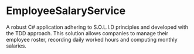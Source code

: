 # EmployeeSalaryService
A robust C# application adhering to S.O.L.I.D principles and developed with the TDD approach. This solution allows companies to manage their employee roster, recording daily worked hours and computing monthly salaries.
